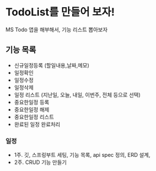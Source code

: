 # TodoList를 만들어 보자!
MS Todo 앱을 해부해서, 기능 리스트 뽑아보자
## 기능 목록
- 신규일정등록 (할일내용,날짜,메모)
- 일정확인  
- 일정수정  
- 일정삭제  
- 일정 리스트 (지난일, 오늘, 내일, 이번주, 전체 등으로 선택)
- 중요한일정 등록
- 중요한일정 해제
- 중요한일정 리스트
- 완료된 일정 완료처리
### 일정
- 1주. 깃, 스프링부트 세팅, 기능 목록, api spec 정의, ERD 설계,
- 2주. CRUD 기능 만들기 